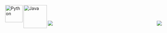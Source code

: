 <img align="left" alt="Python" width="56px" src="https://cdn4.iconfinder.com/data/icons/logos-and-brands/512/267_Python_logo-512.png" />
<img align="left" alt="Java" width="75px" src="https://cdn.iconscout.com/icon/free/png-256/java-60-1174953.png" />
<br><br><br>
<img align="left" src="https://github-readme-stats.vercel.app/api?username=BarthVisuals&show_icons=true&theme=radical" />
<img align="right" src="https://github-readme-stats.vercel.app/api/top-langs/?username=BarthVisuals&langs_count=8&icon_color=eb5a50&theme=dark&title_color=9919e3" />

